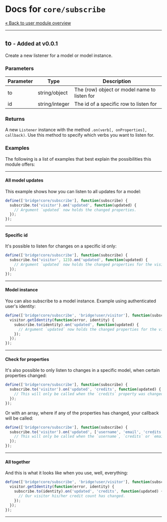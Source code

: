 Docs for `core/subscribe`
=======

[&laquo; Back to user module overview](/api/core/index.md)

---------

to <small>- Added at v0.0.1</small>
------

Create a new listener for a model or model instance.

### Parameters

| Parameter | Type           | Description                                  |
| --------- | -------------- | -------------------------------------------- |
| to        | string/object  | The (row) object or model name to listen for |
| id        | string/integer | The id of a specific row to listen for       |

### Returns
A new `Listener` instance with the method `.on(verb[, onProperties], callback)`.
Use this method to specify which verbs you want to listen for.

### Examples
The following is a list of examples that best explain the possibilities this module offers:

------

#### All model updates
This example shows how you can listen to all updates for a model:

```javascript
define(['bridge!core/subscribe'], function(subscribe) {
  subscribe.to('visitor').on('updated', function(updated) {
    // Argument `updated` now holds the changed properties.
  });
});
```

------

#### Specific id
It's possible to listen for changes on a specific id only:

```javascript
define(['bridge!core/subscribe'], function(subscribe) {
  subscribe.to('visitor', 123).on('updated', function(updated) {
    // Argument `updated` now holds the changed properties for the visitor with id 123
  });
});
```

------

#### Model instance
You can also subscribe to a model instance. Example using authenticated user's identity:

```javascript
define(['bridge!core/subscribe', 'bridge!user/visitor'], function(subscribe, visitor) {
  visitor.getIdentity(function(error, identity) {
    subscribe.to(identity).on('updated', function(updated) {
      // Argument `updated` now holds the changed properties for the visitor instance.
    });
  });
});
```

------

#### Check for properties
It's also possible to only listen to changes in a specific model, when certain properties changed:

```javascript
define(['bridge!core/subscribe'], function(subscribe) {
  subscribe.to('visitor').on('updated', 'credits', function(updated) {
    // This will only be called when the `credits` property was changed.
  });
});
```

Or with an array, where if any of the properties has changed, your callback will be called:

```javascript
define(['bridge!core/subscribe'], function(subscribe) {
  subscribe.to('visitor').on('updated', ['username', 'email', 'credits'], function(updated) {
    // This will only be called when the `username`, `credits` or `email` property was changed.
  });
});
```

------

#### All together
And this is what it looks like when you use, well, everything:

```javascript
define(['bridge!core/subscribe', 'bridge!user/visitor'], function(subscribe, visitor) {
  visitor.getIdentity(function(error, identity) {
    subscribe.to(identity).on('updated', 'credits', function(updated) {
      // Our visitor his/her credit count has changed.
    });
  });
});
```

------
